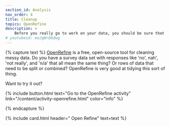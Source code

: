 ```yaml
---
section_id: Analysis
nav_order: 4
title: Cleanup 
topics: OpenRefine
description: >
    Before you really go to work on your data, you should be sure that it is clean and usable.
# youtubeid: moJgWrD6dwg
---
```


{% capture text %}
[OpenRefine](https://openrefine.org/) is a free, open-source tool for cleaning messy data. Do you have a survey data set with responses like 'no', nah', 'not really', and 'n/a' that all mean the same thing? Or rows of data that need to be split or combined? OpenRefine is very good at tidying this sort of thing.

Want to try it out? 

{% include button.html text="Go to the OpenRefine activity" link="/content/activity-openrefine.html" color="info" %}

{% endcapture %}

{% include card.html header="<i class='fas fa-broom'></i> Open Refine" text=text %} 